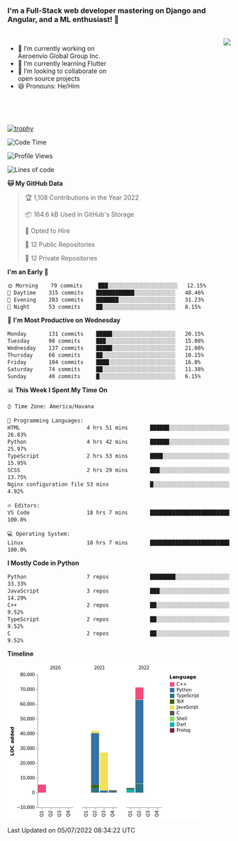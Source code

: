 ### I'm a Full-Stack web developer mastering on Django and Angular, and a ML enthusiast!  👋

<br/>

<img align="right" height="250"  src="https://media1.giphy.com/media/qgQUggAC3Pfv687qPC/giphy.gif?cid=ecf05e470ttfxgsj072btembitu1zn4ti3t3cdyg4jo5b3by&rid=giphy.gif&ct=g" />

 <div style="width:50%">
    <ul>
      <li>🔭 I’m currently working on Aeroenvio Global Group Inc.</li>
      <li>🌱 I’m currently learning Flutter</li>
      <li>👯 I’m looking to collaborate on open source projects</li>
      <li>😄 Pronouns: He/Him</li>
<!--       <li>⚡ Fun fact: I started my first professional project for a company as web dev without knowing any JS </li> -->
    </ul>
  </div>
  
<br/><br/><br/>

[![trophy](https://github-profile-trophy.vercel.app/?username=dfg-98&row=3&column=3&theme=monokai)](https://github.com/ryo-ma/github-profile-trophy)


<!--START_SECTION:waka-->
![Code Time](http://img.shields.io/badge/Code%20Time-302%20hrs%207%20mins-blue)

![Profile Views](http://img.shields.io/badge/Profile%20Views-0-blue)

![Lines of code](https://img.shields.io/badge/From%20Hello%20World%20I%27ve%20Written-150%20Thousand%20lines%20of%20code-blue)

**🐱 My GitHub Data** 

> 🏆 1,108 Contributions in the Year 2022
 > 
> 📦 164.6 kB Used in GitHub's Storage 
 > 
> 💼 Opted to Hire
 > 
> 📜 12 Public Repositories 
 > 
> 🔑 12 Private Repositories  
 > 
**I'm an Early 🐤** 

```text
🌞 Morning    79 commits     ███░░░░░░░░░░░░░░░░░░░░░░   12.15% 
🌆 Daytime    315 commits    ████████████░░░░░░░░░░░░░   48.46% 
🌃 Evening    203 commits    ███████░░░░░░░░░░░░░░░░░░   31.23% 
🌙 Night      53 commits     ██░░░░░░░░░░░░░░░░░░░░░░░   8.15%

```
📅 **I'm Most Productive on Wednesday** 

```text
Monday       131 commits    █████░░░░░░░░░░░░░░░░░░░░   20.15% 
Tuesday      98 commits     ███░░░░░░░░░░░░░░░░░░░░░░   15.08% 
Wednesday    137 commits    █████░░░░░░░░░░░░░░░░░░░░   21.08% 
Thursday     66 commits     ██░░░░░░░░░░░░░░░░░░░░░░░   10.15% 
Friday       104 commits    ████░░░░░░░░░░░░░░░░░░░░░   16.0% 
Saturday     74 commits     ██░░░░░░░░░░░░░░░░░░░░░░░   11.38% 
Sunday       40 commits     █░░░░░░░░░░░░░░░░░░░░░░░░   6.15%

```


📊 **This Week I Spent My Time On** 

```text
⌚︎ Time Zone: America/Havana

💬 Programming Languages: 
HTML                     4 hrs 51 mins       ██████░░░░░░░░░░░░░░░░░░░   26.83% 
Python                   4 hrs 42 mins       ██████░░░░░░░░░░░░░░░░░░░   25.97% 
TypeScript               2 hrs 53 mins       ████░░░░░░░░░░░░░░░░░░░░░   15.95% 
SCSS                     2 hrs 29 mins       ███░░░░░░░░░░░░░░░░░░░░░░   13.75% 
Nginx configuration file 53 mins             █░░░░░░░░░░░░░░░░░░░░░░░░   4.92%

🔥 Editors: 
VS Code                  18 hrs 7 mins       █████████████████████████   100.0%

💻 Operating System: 
Linux                    18 hrs 7 mins       █████████████████████████   100.0%

```

**I Mostly Code in Python** 

```text
Python                   7 repos             ████████░░░░░░░░░░░░░░░░░   33.33% 
JavaScript               3 repos             ███░░░░░░░░░░░░░░░░░░░░░░   14.29% 
C++                      2 repos             ██░░░░░░░░░░░░░░░░░░░░░░░   9.52% 
TypeScript               2 repos             ██░░░░░░░░░░░░░░░░░░░░░░░   9.52% 
C                        2 repos             ██░░░░░░░░░░░░░░░░░░░░░░░   9.52%

```


**Timeline**

![Chart not found](https://raw.githubusercontent.com/dfg-98/dfg-98/main/charts/bar_graph.png) 


 Last Updated on 05/07/2022 08:34:22 UTC
<!--END_SECTION:waka-->
